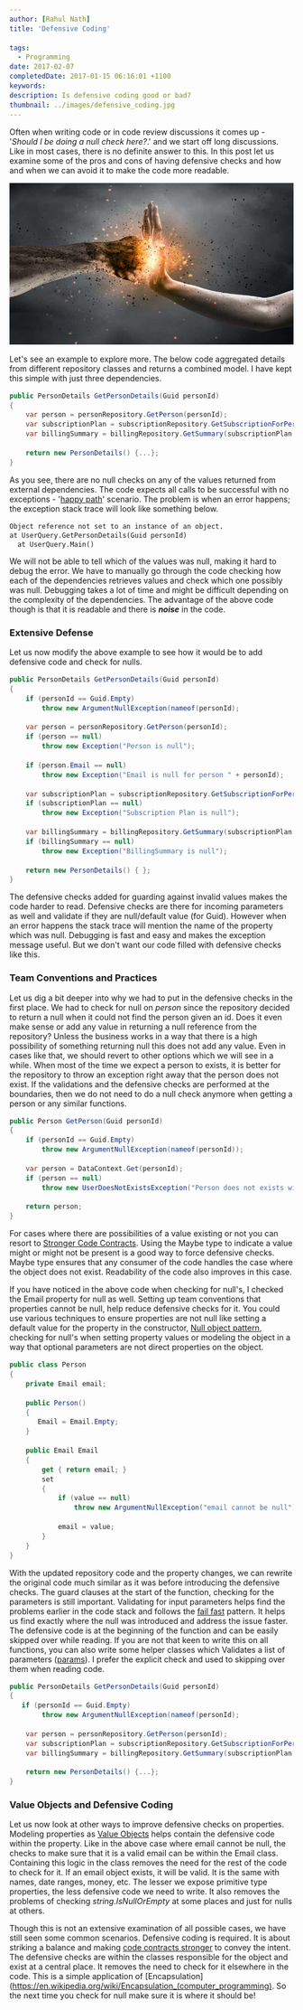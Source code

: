 ```yaml
---
author: [Rahul Nath]
title: 'Defensive Coding'
  
tags:
  - Programming
date: 2017-02-07
completedDate: 2017-01-15 06:16:01 +1100
keywords:
description: Is defensive coding good or bad?
thumbnail: ../images/defensive_coding.jpg
---
```


Often when writing code or in code review discussions it comes up - '_Should I be doing a null check here?_.' and we start off long discussions. Like in most cases, there is no definite answer to this. In this post let us examine some of the pros and cons of having defensive checks and how and when we can avoid it to make the code more readable.

<img alt="Defensive Coding" src="../images/defensive_coding.jpg" />

Let's see an example to explore more. The below code aggregated details from different repository classes and returns a combined model. I have kept this simple with just three dependencies.

```csharp
public PersonDetails GetPersonDetails(Guid personId)
{
    var person = personRepository.GetPerson(personId);
    var subscriptionPlan = subscriptionRepository.GetSubscriptionForPerson(person.Email);
    var billingSummary = billingRepository.GetSummary(subscriptionPlan.Id);

    return new PersonDetails() {...};
}
```

As you see, there are no null checks on any of the values returned from external dependencies. The code expects all calls to be successful with no exceptions - '[happy path](https://en.wikipedia.org/wiki/Happy_path)' scenario.
The problem is when an error happens; the exception stack trace will look like something below.

```text
Object reference not set to an instance of an object.
at UserQuery.GetPersonDetails(Guid personId)
  at UserQuery.Main()
```

We will not be able to tell which of the values was null, making it hard to debug the error. We have to manually go through the code checking how each of the dependencies retrieves values and check which one possibly was null. Debugging takes a lot of time and might be difficult depending on the complexity of the dependencies. The advantage of the above code though is that it is readable and there is **_noise_** in the code.

### Extensive Defense

Let us now modify the above example to see how it would be to add defensive code and check for nulls.

```csharp
public PersonDetails GetPersonDetails(Guid personId)
{
    if (personId == Guid.Empty)
        throw new ArgumentNullException(nameof(personId);

    var person = personRepository.GetPerson(personId);
    if (person == null)
        throw new Exception("Person is null");

    if (person.Email == null)
        throw new Exception("Email is null for person " + personId);

    var subscriptionPlan = subscriptionRepository.GetSubscriptionForPerson(person.Email);
    if (subscriptionPlan == null)
        throw new Exception("Subscription Plan is null");

    var billingSummary = billingRepository.GetSummary(subscriptionPlan.Id);
    if (billingSummary == null)
        throw new Exception("BillingSummary is null");

    return new PersonDetails() { };
}
```

The defensive checks added for guarding against invalid values makes the code harder to read. Defensive checks are there for incoming parameters as well and validate if they are null/default value (for Guid). However when an error happens the stack trace will mention the name of the property which was null. Debugging is fast and easy and makes the exception message useful. But we don't want our code filled with defensive checks like this.

### Team Conventions and Practices

Let us dig a bit deeper into why we had to put in the defensive checks in the first place. We had to check for null on _person_ since the repository decided to return a null when it could not find the person given an id. Does it even make sense or add any value in returning a null reference from the repository? Unless the business works in a way that there is a high possibility of something returning null this does not add any value. Even in cases like that, we should revert to other options which we will see in a while. When most of the time we expect a person to exists, it is better for the repository to throw an exception right away that the person does not exist. If the validations and the defensive checks are performed at the boundaries, then we do not need to do a null check anymore when getting a person or any similar functions.

```csharp
public Person GetPerson(Guid personId)
{
    if (personId == Guid.Empty)
        throw new ArgumentNullException(nameof(personId));

    var person = DataContext.Get(personId);
    if (person == null)
        throw new UserDoesNotExistsException("Person does not exists with id ", personId);

    return person;
}
```

For cases where there are possibilities of a value existing or not you can resort to [Stronger Code Contracts](http://www.rahulpnath.com/blog/stronger-code-contracts/). Using the Maybe type to indicate a value might or might not be present is a good way to force defensive checks. Maybe type ensures that any consumer of the code handles the case where the object does not exist. Readability of the code also improves in this case.

If you have noticed in the above code when checking for null's, I checked the Email property for null as well. Setting up team conventions that properties cannot be null, help reduce defensive checks for it. You could use various techniques to ensure properties are not null like setting a default value for the property in the constructor, [Null object pattern](https://en.wikipedia.org/wiki/Null_Object_pattern), checking for null's when setting property values or modeling the object in a way that optional parameters are not direct properties on the object.

```csharp
public class Person
{
    private Email email;

    public Person()
    {
       Email = Email.Empty;
    }

    public Email Email
    {
        get { return email; }
        set
        {
            if (value == null)
                throw new ArgumentNullException("email cannot be null");

            email = value;
        }
    }
}
```

With the updated repository code and the property changes, we can rewrite the original code much similar as it was before introducing the defensive checks. The guard clauses at the start of the function, checking for the parameters is still important. Validating for input parameters helps find the problems earlier in the code stack and follows the [fail fast](https://en.wikipedia.org/wiki/Fail-fast) pattern. It helps us find exactly where the null was introduced and address the issue faster. The defensive code is at the beginning of the function and can be easily skipped over while reading. If you are not that keen to write this on all functions, you can also write some helper classes which Validates a list of parameters ([params](https://msdn.microsoft.com/en-au/library/w5zay9db.aspx)). I prefer the explicit check and used to skipping over them when reading code.

```csharp
public PersonDetails GetPersonDetails(Guid personId)
{
   if (personId == Guid.Empty)
        throw new ArgumentNullException(nameof(personId);

    var person = personRepository.GetPerson(personId);
    var subscriptionPlan = subscriptionRepository.GetSubscriptionForPerson(person.Email);
    var billingSummary = billingRepository.GetSummary(subscriptionPlan.Id);

    return new PersonDetails() {...};
}
```

### Value Objects and Defensive Coding

Let us now look at other ways to improve defensive checks on properties. Modeling properties as [Value Objects](http://www.rahulpnath.com/blog/thinking-beyond-primitive-values-value-objects/) helps contain the defensive code within the property. Like in the above case where email cannot be null, the checks to make sure that it is a valid email can be within the Email class. Containing this logic in the class removes the need for the rest of the code to check for it. If an email object exists, it will be valid. It is the same with names, date ranges, money, etc. The lesser we expose primitive type properties, the less defensive code we need to write. It also removes the problems of checking _string.IsNullOrEmpty_ at some places and just for nulls at others.

Though this is not an extensive examination of all possible cases, we have still seen some common scenarios. Defensive coding is required. It is about striking a balance and making [code contracts stronger](http://www.rahulpnath.com/blog/stronger-code-contracts/) to convey the intent. The defensive checks are within the classes responsible for the object and exist at a central place. It removes the need to check for it elsewhere in the code. This is a simple application of [Encapsulation](https://en.wikipedia.org/wiki/Encapsulation_(computer_programming). So the next time you check for null make sure it is where it should be!

